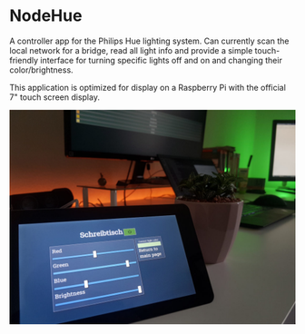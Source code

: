 # NodeHue

A controller app for the Philips Hue lighting system. Can currently scan the local network for a bridge, 
read all light info and provide a simple touch-friendly interface for turning specific lights off and on and changing their color/brightness.

This application is optimized for display on a Raspberry Pi with the official 7" touch screen display.

![Image of a Raspberry Pi running NodeHue](photo.jpg)
